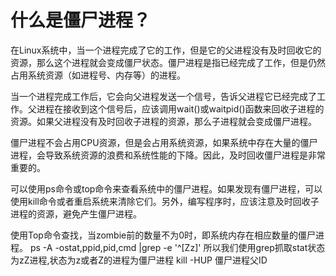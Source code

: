 # 什么是僵尸进程？
在Linux系统中，当一个进程完成了它的工作，但是它的父进程没有及时回收它的资源，那么这个进程就会变成僵尸状态。僵尸进程是指已经完成了工作，但是仍然占用系统资源（如进程号、内存等）的进程。

当一个进程完成工作后，它会向父进程发送一个信号，告诉父进程它已经完成了工作。父进程在接收到这个信号后，应该调用wait()或waitpid()函数来回收子进程的资源。如果父进程没有及时回收子进程的资源，那么子进程就会变成僵尸进程。

僵尸进程不会占用CPU资源，但是会占用系统资源，如果系统中存在大量的僵尸进程，会导致系统资源的浪费和系统性能的下降。因此，及时回收僵尸进程是非常重要的。

可以使用ps命令或top命令来查看系统中的僵尸进程。如果发现有僵尸进程，可以使用kill命令或者重启系统来清除它们。另外，编写程序时，应该注意及时回收子进程的资源，避免产生僵尸进程。

使用Top命令查找，当zombie前的数量不为0时，即系统内存在相应数量的僵尸进程。
ps -A -ostat,ppid,pid,cmd |grep -e '^[Zz]'
所以我们使用grep抓取stat状态为zZ进程,状态为z或者Z的进程为僵尸进程
kill -HUP 僵尸进程父ID